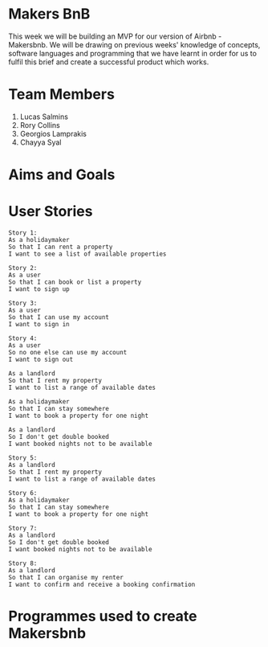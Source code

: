 # Makers BnB

This week we will be building an MVP for our version of Airbnb - Makersbnb. We will be drawing on previous weeks' knowledge of concepts, software languages and programming that we have learnt in order for us to fulfil this brief and create a successful product which works.

# Team Members

1. Lucas Salmins
2. Rory Collins
3. Georgios Lamprakis
4. Chayya Syal

# Aims and Goals

# User Stories

```
Story 1:
As a holidaymaker
So that I can rent a property
I want to see a list of available properties

Story 2:
As a user
So that I can book or list a property
I want to sign up

Story 3:
As a user
So that I can use my account
I want to sign in

Story 4:
As a user
So no one else can use my account
I want to sign out
```
```
As a landlord
So that I rent my property
I want to list a range of available dates

As a holidaymaker
So that I can stay somewhere
I want to book a property for one night

As a landlord
So I don't get double booked
I want booked nights not to be available

Story 5:
As a landlord
So that I rent my property
I want to list a range of available dates

Story 6:
As a holidaymaker
So that I can stay somewhere
I want to book a property for one night

Story 7:
As a landlord
So I don't get double booked
I want booked nights not to be available

Story 8:
As a landlord
So that I can organise my renter
I want to confirm and receive a booking confirmation

```


# Programmes used to create Makersbnb

